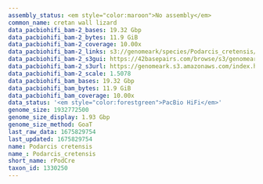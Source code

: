 ```yaml
---
assembly_status: <em style="color:maroon">No assembly</em>
common_name: cretan wall lizard
data_pacbiohifi_bam-2_bases: 19.32 Gbp
data_pacbiohifi_bam-2_bytes: 11.9 GiB
data_pacbiohifi_bam-2_coverage: 10.00x
data_pacbiohifi_bam-2_links: s3://genomeark/species/Podarcis_cretensis/rPodCre2/genomic_data/pacbio_hifi/<br>
data_pacbiohifi_bam-2_s3gui: https://42basepairs.com/browse/s3/genomeark/species/Podarcis_cretensis/rPodCre2/genomic_data/pacbio_hifi/
data_pacbiohifi_bam-2_s3url: https://genomeark.s3.amazonaws.com/index.html?prefix=species/Podarcis_cretensis/rPodCre2/genomic_data/pacbio_hifi/
data_pacbiohifi_bam-2_scale: 1.5078
data_pacbiohifi_bam_bases: 19.32 Gbp
data_pacbiohifi_bam_bytes: 11.9 GiB
data_pacbiohifi_bam_coverage: 10.00x
data_status: '<em style="color:forestgreen">PacBio HiFi</em>'
genome_size: 1932772500
genome_size_display: 1.93 Gbp
genome_size_method: GoaT
last_raw_data: 1675829754
last_updated: 1675829754
name: Podarcis cretensis
name_: Podarcis_cretensis
short_name: rPodCre
taxon_id: 1330250
---
```

